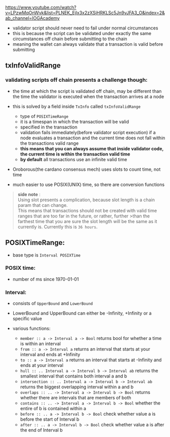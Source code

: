 https://www.youtube.com/watch?v=LPzwMqOnWvk&list=PLNEK_Ejlx3x2zXSjHRKLSc5Jn9vJFA3_O&index=2&ab_channel=IOGAcademy
- validator script should never need to fail under normal circumstances
- this is because the script can be validated under exactly the same circumstances off chain before submitting to the chain
- meaning the wallet can always validate that a transaction is valid before submitting

## txInfoValidRange

### validating scripts off chain presents a challenge though:
- the time at which the script is validated off chain, may be different than the time the validator is executed when the transaction arrives at a node

- this is solved by a field inside `TxInfo` called `txInfoValidRange`
  - type of `POSIXTimeRange`
  - it is a timespan in which the transaction will be valid
  - specified in the transaction
  - validation fails immediately(before validator script execution) if a node evaluates a transaction and the current time does not fall within the transactions valid range
  - <b>this means that you can always assume that inside validator code, the current time is within the transaction valid time</b>
  - <b>by default</b> all transactions use an infinite valid time


- Oroborous(the cardano consensus mech) uses slots to count time, not time
- much easier to use POSIX(UNIX) time, so there are conversion functions

> <b>side note</b> :  
>Using slot presents a complication, because slot length is a chain param that can change.   
>This means that transactions should not be created with valid time ranges that are too far in the future, or rather, further >than the farthest time that you are sure the slot length will be the same as it currently is. Currently this is `36 hours`.  


## POSIXTimeRange:
- base type is `Interval POSIXTime`

### POSIX time:
- number of ms since 1970-01-01

### Interval:
- consists of `UpperBound` and `LowerBound`
 - LowerBound and UpperBound can either be -Infinity, +Infinity or a specific value 

- various functions:
  - `member :: a -> Interval a -> Bool` returns bool for whether a time is within an interval
  - `from :: a -> Interval a` returns an interval that starts at your interval and ends at +Infinity
  - `to :: a -> Interval a` returns an interval that starts at -Infinity and ends at your interval
  - `hull :: .. Interval a -> Interval b -> Interval ab` returns the smallest interval that contains both interval a and b
  - `intersection :: .. Interval a -> Interval b -> Interval ab` returns the biggest overlapping interval within a and b
  - `overlaps :: .. -> Interval a -> Interval b -> Bool` returns whether there are intervals that are members of both
  - `contains :: .. -> Interval a -> Interval b -> Bool` whether the entire of b is contained within a
  - `before :: .. a -> Interval b -> Bool` check whether value a is before the start of Interval b
  - `after :: .. a -> Interval b -> Bool` check whether value a is after the end of Interval b
